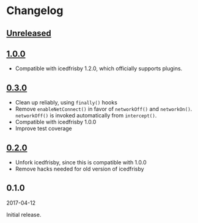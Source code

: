 # Changelog

## [Unreleased]

## [1.0.0]

- Compatible with icedfrisby 1.2.0, which officially supports plugins.

## [0.3.0]

- Clean up reliably, using `finally()` hooks
- Remove `enableNetConnect()` in favor of `networkOff()` and `networkOn()`.
  `networkOff()` is invoked automatically from `intercept()`.
- Compatible with icedfrisby 1.0.0
- Improve test coverage

## [0.2.0]

- Unfork icedfrisby, since this is compatible with 1.0.0
- Remove hacks needed for old version of icedfrisby

## 0.1.0

2017-04-12

Initial release.

[unreleased]: https://github.com/paulmelnikow/icedfrisby-nock/compare/1.0.0...HEAD
[1.0.0]: https://github.com/paulmelnikow/icedfrisby-nock/compare/1.0.0...0.3.0
[0.3.0]: https://github.com/paulmelnikow/icedfrisby-nock/compare/0.2.0...0.3.0
[0.2.0]: https://github.com/paulmelnikow/icedfrisby-nock/compare/0.1.0...0.2.0

